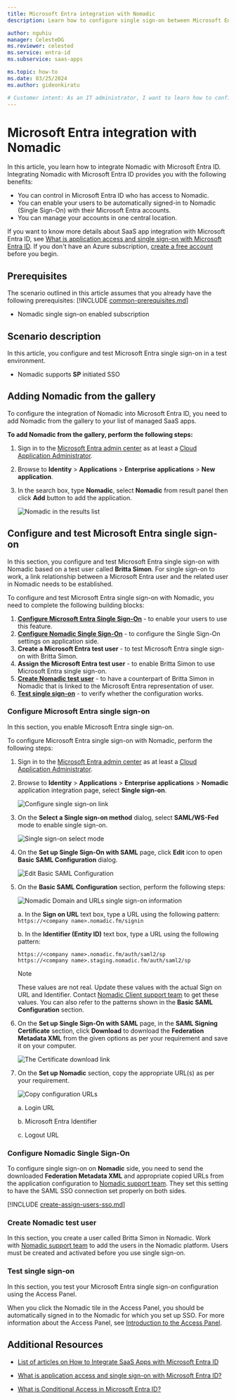 ```yaml
---
title: Microsoft Entra integration with Nomadic
description: Learn how to configure single sign-on between Microsoft Entra ID and Nomadic.

author: nguhiu
manager: CelesteDG
ms.reviewer: celested
ms.service: entra-id
ms.subservice: saas-apps

ms.topic: how-to
ms.date: 03/25/2024
ms.author: gideonkiratu

# Customer intent: As an IT administrator, I want to learn how to configure single sign-on between Microsoft Entra ID and Nomadic so that I can control who has access to Nomadic, enable automatic sign-in with Microsoft Entra accounts, and manage my accounts in one central location.
---
```

# Microsoft Entra integration with Nomadic

In this article,  you learn how to integrate Nomadic with Microsoft Entra ID.
Integrating Nomadic with Microsoft Entra ID provides you with the following benefits:

* You can control in Microsoft Entra ID who has access to Nomadic.
* You can enable your users to be automatically signed-in to Nomadic (Single Sign-On) with their Microsoft Entra accounts.
* You can manage your accounts in one central location.

If you want to know more details about SaaS app integration with Microsoft Entra ID, see [What is application access and single sign-on with Microsoft Entra ID](~/identity/enterprise-apps/what-is-single-sign-on.md).
If you don't have an Azure subscription, [create a free account](https://azure.microsoft.com/free/) before you begin.

## Prerequisites
The scenario outlined in this article assumes that you already have the following prerequisites:
[!INCLUDE [common-prerequisites.md](~/identity/saas-apps/includes/common-prerequisites.md)]
* Nomadic single sign-on enabled subscription

## Scenario description

In this article,  you configure and test Microsoft Entra single sign-on in a test environment.

* Nomadic supports **SP** initiated SSO

## Adding Nomadic from the gallery

To configure the integration of Nomadic into Microsoft Entra ID, you need to add Nomadic from the gallery to your list of managed SaaS apps.

**To add Nomadic from the gallery, perform the following steps:**

1. Sign in to the [Microsoft Entra admin center](https://entra.microsoft.com) as at least a [Cloud Application Administrator](~/identity/role-based-access-control/permissions-reference.md#cloud-application-administrator).
1. Browse to **Identity** > **Applications** > **Enterprise applications** > **New application**.
1. In the search box, type **Nomadic**, select **Nomadic** from result panel then click **Add** button to add the application.

	 ![Nomadic in the results list](common/search-new-app.png)

<a name='configure-and-test-azure-ad-single-sign-on'></a>

## Configure and test Microsoft Entra single sign-on

In this section, you configure and test Microsoft Entra single sign-on with Nomadic based on a test user called **Britta Simon**.
For single sign-on to work, a link relationship between a Microsoft Entra user and the related user in Nomadic needs to be established.

To configure and test Microsoft Entra single sign-on with Nomadic, you need to complete the following building blocks:

1. **[Configure Microsoft Entra Single Sign-On](#configure-azure-ad-single-sign-on)** - to enable your users to use this feature.
2. **[Configure Nomadic Single Sign-On](#configure-nomadic-single-sign-on)** - to configure the Single Sign-On settings on application side.
3. **Create a Microsoft Entra test user** - to test Microsoft Entra single sign-on with Britta Simon.
4. **Assign the Microsoft Entra test user** - to enable Britta Simon to use Microsoft Entra single sign-on.
5. **[Create Nomadic test user](#create-nomadic-test-user)** - to have a counterpart of Britta Simon in Nomadic that is linked to the Microsoft Entra representation of user.
6. **[Test single sign-on](#test-single-sign-on)** - to verify whether the configuration works.

<a name='configure-azure-ad-single-sign-on'></a>

### Configure Microsoft Entra single sign-on

In this section, you enable Microsoft Entra single sign-on.

To configure Microsoft Entra single sign-on with Nomadic, perform the following steps:

1. Sign in to the [Microsoft Entra admin center](https://entra.microsoft.com) as at least a [Cloud Application Administrator](~/identity/role-based-access-control/permissions-reference.md#cloud-application-administrator).
1. Browse to **Identity** > **Applications** > **Enterprise applications** > **Nomadic** application integration page, select **Single sign-on**.

    ![Configure single sign-on link](common/select-sso.png)

1. On the **Select a Single sign-on method** dialog, select **SAML/WS-Fed** mode to enable single sign-on.

    ![Single sign-on select mode](common/select-saml-option.png)

1. On the **Set up Single Sign-On with SAML** page, click **Edit** icon to open **Basic SAML Configuration** dialog.

	![Edit Basic SAML Configuration](common/edit-urls.png)

1. On the **Basic SAML Configuration** section, perform the following steps:

    ![Nomadic Domain and URLs single sign-on information](common/sp-identifier.png)

	a. In the **Sign on URL** text box, type a URL using the following pattern:
    `https://<company name>.nomadic.fm/signin`

    b. In the **Identifier (Entity ID)** text box, type a URL using the following pattern:
	
    ```http
    https://<company name>.nomadic.fm/auth/saml2/sp
    https://<company name>.staging.nomadic.fm/auth/saml2/sp
    ```

	> [!NOTE]
	> These values are not real. Update these values with the actual Sign on URL and Identifier. Contact [Nomadic Client support team](mailto:help@nomadic.fm) to get these values. You can also refer to the patterns shown in the **Basic SAML Configuration** section.

1. On the **Set up Single Sign-On with SAML** page, in the **SAML Signing Certificate** section, click **Download** to download the **Federation Metadata XML** from the given options as per your requirement and save it on your computer.

	![The Certificate download link](common/metadataxml.png)

6. On the **Set up Nomadic** section, copy the appropriate URL(s) as per your requirement.

	![Copy configuration URLs](common/copy-configuration-urls.png)

	a. Login URL

	b. Microsoft Entra Identifier

	c. Logout URL

### Configure Nomadic Single Sign-On

To configure single sign-on on **Nomadic** side, you need to send the downloaded **Federation Metadata XML** and appropriate copied URLs from the application configuration to [Nomadic support team](mailto:help@nomadic.fm). They set this setting to have the SAML SSO connection set properly on both sides.

<a name='create-an-azure-ad-test-user'></a>

[!INCLUDE [create-assign-users-sso.md](~/identity/saas-apps/includes/create-assign-users-sso.md)]

### Create Nomadic test user

In this section, you create a user called Britta Simon in Nomadic. Work with [Nomadic support team](mailto:help@nomadic.fm) to add the users in the Nomadic platform. Users must be created and activated before you use single sign-on.

### Test single sign-on 

In this section, you test your Microsoft Entra single sign-on configuration using the Access Panel.

When you click the Nomadic tile in the Access Panel, you should be automatically signed in to the Nomadic for which you set up SSO. For more information about the Access Panel, see [Introduction to the Access Panel](https://support.microsoft.com/account-billing/sign-in-and-start-apps-from-the-my-apps-portal-2f3b1bae-0e5a-4a86-a33e-876fbd2a4510).

## Additional Resources

- [List of articles on How to Integrate SaaS Apps with Microsoft Entra ID](./tutorial-list.md)

- [What is application access and single sign-on with Microsoft Entra ID?](~/identity/enterprise-apps/what-is-single-sign-on.md)

- [What is Conditional Access in Microsoft Entra ID?](~/identity/conditional-access/overview.md)
